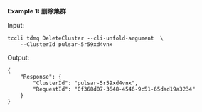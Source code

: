 **Example 1: 删除集群**



Input: 

```
tccli tdmq DeleteCluster --cli-unfold-argument  \
    --ClusterId pulsar-5r59xd4vnx
```

Output: 
```
{
    "Response": {
        "ClusterId": "pulsar-5r59xd4vnx",
        "RequestId": "0f368d07-3648-4546-9c51-65dad19a3234"
    }
}
```

